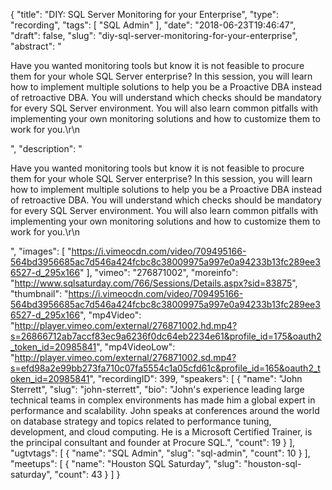 {
  "title": "DIY: SQL Server Monitoring for your Enterprise",
  "type": "recording",
  "tags": [
    "SQL Admin"
  ],
  "date": "2018-06-23T19:46:47",
  "draft": false,
  "slug": "diy-sql-server-monitoring-for-your-enterprise",
  "abstract": "<p>Have you wanted monitoring tools but know it is not feasible to procure them for your whole SQL Server enterprise?  In this session, you will learn how to implement multiple solutions to help you be a Proactive DBA instead of retroactive DBA. You will understand which checks should be mandatory for every SQL Server environment.  You will also learn common pitfalls with implementing your own monitoring solutions and how to customize them to work for you.\r\n</p>",
  "description": "<p>Have you wanted monitoring tools but know it is not feasible to procure them for your whole SQL Server enterprise?  In this session, you will learn how to implement multiple solutions to help you be a Proactive DBA instead of retroactive DBA. You will understand which checks should be mandatory for every SQL Server environment.  You will also learn common pitfalls with implementing your own monitoring solutions and how to customize them to work for you.\r\n</p>",
  "images": [
    "https://i.vimeocdn.com/video/709495166-564bd3956685ac7d546a424fcbc8c38009975a997e0a94233b13fc289ee36527-d_295x166"
  ],
  "vimeo": "276871002",
  "moreinfo": "http://www.sqlsaturday.com/766/Sessions/Details.aspx?sid=83875",
  "thumbnail": "https://i.vimeocdn.com/video/709495166-564bd3956685ac7d546a424fcbc8c38009975a997e0a94233b13fc289ee36527-d_295x166",
  "mp4Video": "http://player.vimeo.com/external/276871002.hd.mp4?s=26866712ab7accf83ec9a6236f0dc64eb2234e61&profile_id=175&oauth2_token_id=20985841",
  "mp4VideoLow": "http://player.vimeo.com/external/276871002.sd.mp4?s=efd98a2e99bb273fa710c07fa5554c1a05cfd61c&profile_id=165&oauth2_token_id=20985841",
  "recordingID": 399,
  "speakers": [
    {
      "name": "John Sterrett",
      "slug": "john-sterrett",
      "bio": "John's experience leading large technical teams in complex environments has made him a global expert in performance and scalability. John speaks at conferences around the world on database strategy and topics related to performance tuning, development, and cloud computing. He is a Microsoft Certified Trainer, is the principal consultant and founder at Procure SQL.",
      "count": 19
    }
  ],
  "ugtvtags": [
    {
      "name": "SQL Admin",
      "slug": "sql-admin",
      "count": 10
    }
  ],
  "meetups": [
    {
      "name": "Houston SQL Saturday",
      "slug": "houston-sql-saturday",
      "count": 43
    }
  ]
}